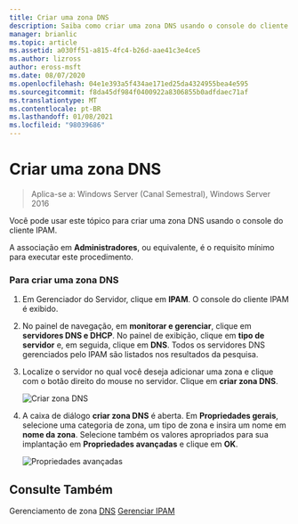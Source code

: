 ```yaml
---
title: Criar uma zona DNS
description: Saiba como criar uma zona DNS usando o console do cliente IPAM.
manager: brianlic
ms.topic: article
ms.assetid: a030ff51-a815-4fc4-b26d-aae41c3e4ce5
ms.author: lizross
author: eross-msft
ms.date: 08/07/2020
ms.openlocfilehash: 04e1e393a5f434ae171ed25da4324955bea4e595
ms.sourcegitcommit: f8da45df984f0400922a8306855b0adfdaec71af
ms.translationtype: MT
ms.contentlocale: pt-BR
ms.lasthandoff: 01/08/2021
ms.locfileid: "98039686"
---
```

# <a name="create-a-dns-zone"></a>Criar uma zona DNS

>Aplica-se a: Windows Server (Canal Semestral), Windows Server 2016

Você pode usar este tópico para criar uma zona DNS usando o console do cliente IPAM.

A associação em **Administradores**, ou equivalente, é o requisito mínimo para executar este procedimento.

### <a name="to-create-a-dns-zone"></a>Para criar uma zona DNS

1.  Em Gerenciador do Servidor, clique em  **IPAM**. O console do cliente IPAM é exibido.

2.  No painel de navegação, em **monitorar e gerenciar**, clique em **servidores DNS e DHCP**. No painel de exibição, clique em **tipo de servidor** e, em seguida, clique em **DNS**. Todos os servidores DNS gerenciados pelo IPAM são listados nos resultados da pesquisa.

3.  Localize o servidor no qual você deseja adicionar uma zona e clique com o botão direito do mouse no servidor.  Clique em **criar zona DNS**.

    ![Criar zona DNS](../../media/Create-a-DNS-Zone/ipam_CreateDNSZone_01a.jpg)

4.  A caixa de diálogo **criar zona DNS** é aberta. Em **Propriedades gerais**, selecione uma categoria de zona, um tipo de zona e insira um nome em **nome da zona**. Selecione também os valores apropriados para sua implantação em **Propriedades avançadas** e clique em **OK**.

    ![Propriedades avançadas](../../media/Create-a-DNS-Zone/ipam_CreateDNSZone_02a.jpg)

## <a name="see-also"></a>Consulte Também
Gerenciamento de zona [DNS](DNS-Zone-Management.md) 
 [Gerenciar IPAM](Manage-IPAM.md)



